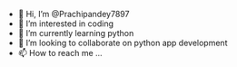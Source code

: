 - 👋 Hi, I’m @Prachipandey7897
- 👀 I’m interested in coding
- 🌱 I’m currently learning python
- 💞️ I’m looking to collaborate on python app development
- 📫 How to reach me ...

<!---
Prachipandey7897/Prachipandey7897 is a ✨ special ✨ repository because its `README.md` (this file) appears on your GitHub profile.
You can click the Preview link to take a look at your changes.
--->
